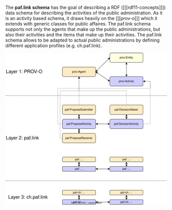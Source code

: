 The **paf.link schema** has the goal of describing a RDF ([[[rdf11-concepts]]]) data schema for describing the activities of the public administration. As it is an activity based schema, it draws heavily on the [[[prov-o]]] which it extends with generic classes for public affaires. The paf.link schema supports not only the agents that make up the public administrations, but also their activities and the items that make up their activities. The paf.link schema allows to be adapted to actual public administrations by defining different application profiles (e.g. ch.paf.link).

![Layers of paf.link](./img/layers.svg "The three different layers of the paf.link schema")